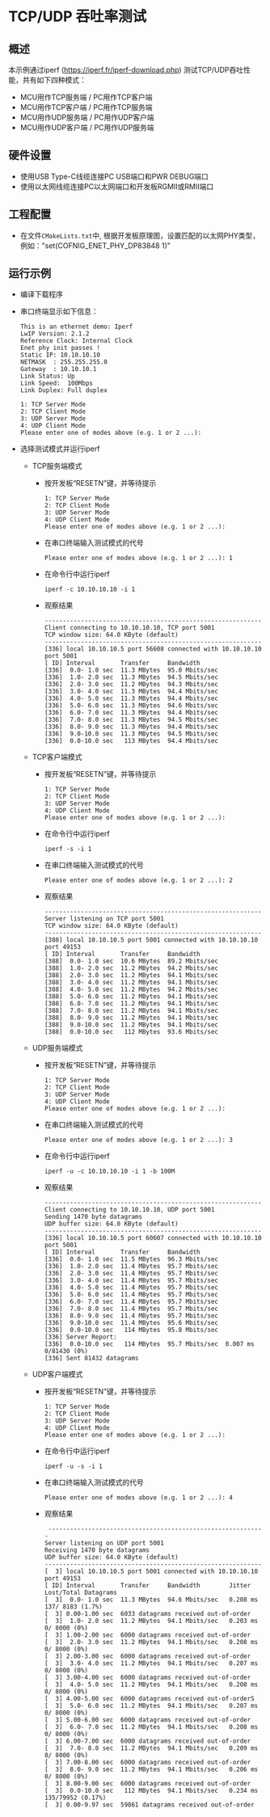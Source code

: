 # TCP/UDP 吞吐率测试

## 概述

本示例通过iperf (https://iperf.fr/iperf-download.php) 测试TCP/UDP吞吐性能，共有如下四种模式：

- MCU用作TCP服务端 / PC用作TCP客户端
- MCU用作TCP客户端 / PC用作TCP服务端
- MCU用作UDP服务端 / PC用作UDP客户端
- MCU用作UDP客户端 / PC用作UDP服务端

## 硬件设置

* 使用USB Type-C线缆连接PC USB端口和PWR DEBUG端口
* 使用以太网线缆连接PC以太网端口和开发板RGMII或RMII端口

## 工程配置

- 在文件`CMakeLists.txt`中,  根据开发板原理图，设置匹配的以太网PHY类型，例如："set(COFNIG_ENET_PHY_DP83848 1)"

## 运行示例

* 编译下载程序
* 串口终端显示如下信息：
  ```console
  This is an ethernet demo: Iperf
  LwIP Version: 2.1.2
  Reference Clock: Internal Clock
  Enet phy init passes !
  Static IP: 10.10.10.10
  NETMASK  : 255.255.255.0
  Gateway  : 10.10.10.1
  Link Status: Up
  Link Speed:  100Mbps
  Link Duplex: Full duplex

  1: TCP Server Mode
  2: TCP Client Mode
  3: UDP Server Mode
  4: UDP Client Mode
  Please enter one of modes above (e.g. 1 or 2 ...):
  ```
* 选择测试模式并运行iperf

  - TCP服务端模式

    - 按开发板“RESETN”键，并等待提示

      ```console
      1: TCP Server Mode
      2: TCP Client Mode
      3: UDP Server Mode
      4: UDP Client Mode
      Please enter one of modes above (e.g. 1 or 2 ...):
      ```
    - 在串口终端输入测试模式的代号

      ```console
      Please enter one of modes above (e.g. 1 or 2 ...): 1
      ```
    - 在命令行中运行iperf

      ```console
      iperf -c 10.10.10.10 -i 1
      ```
    - 观察结果

      ```console
      ------------------------------------------------------------
      Client connecting to 10.10.10.10, TCP port 5001
      TCP window size: 64.0 KByte (default)
      ------------------------------------------------------------
      [336] local 10.10.10.5 port 56608 connected with 10.10.10.10 port 5001
      [ ID] Interval       Transfer     Bandwidth
      [336]  0.0- 1.0 sec  11.3 MBytes  95.0 Mbits/sec
      [336]  1.0- 2.0 sec  11.3 MBytes  94.5 Mbits/sec
      [336]  2.0- 3.0 sec  11.2 MBytes  94.3 Mbits/sec
      [336]  3.0- 4.0 sec  11.3 MBytes  94.4 Mbits/sec
      [336]  4.0- 5.0 sec  11.3 MBytes  94.4 Mbits/sec
      [336]  5.0- 6.0 sec  11.3 MBytes  94.6 Mbits/sec
      [336]  6.0- 7.0 sec  11.3 MBytes  94.4 Mbits/sec
      [336]  7.0- 8.0 sec  11.3 MBytes  94.5 Mbits/sec
      [336]  8.0- 9.0 sec  11.3 MBytes  94.4 Mbits/sec
      [336]  9.0-10.0 sec  11.3 MBytes  94.5 Mbits/sec
      [336]  0.0-10.0 sec   113 MBytes  94.4 Mbits/sec
      ```
  - TCP客户端模式

    - 按开发板“RESETN”键，并等待提示

      ```console
      1: TCP Server Mode
      2: TCP Client Mode
      3: UDP Server Mode
      4: UDP Client Mode
      Please enter one of modes above (e.g. 1 or 2 ...):
      ```
    - 在命令行中运行iperf

      ```console
      iperf -s -i 1
      ```
    - 在串口终端输入测试模式的代号

      ```console
      Please enter one of modes above (e.g. 1 or 2 ...): 2
      ```
    - 观察结果

      ```console
      ------------------------------------------------------------
      Server listening on TCP port 5001
      TCP window size: 64.0 KByte (default)
      ------------------------------------------------------------
      [388] local 10.10.10.5 port 5001 connected with 10.10.10.10 port 49153
      [ ID] Interval       Transfer     Bandwidth
      [388]  0.0- 1.0 sec  10.6 MBytes  89.2 Mbits/sec
      [388]  1.0- 2.0 sec  11.2 MBytes  94.2 Mbits/sec
      [388]  2.0- 3.0 sec  11.2 MBytes  94.1 Mbits/sec
      [388]  3.0- 4.0 sec  11.2 MBytes  94.1 Mbits/sec
      [388]  4.0- 5.0 sec  11.2 MBytes  94.2 Mbits/sec
      [388]  5.0- 6.0 sec  11.2 MBytes  94.1 Mbits/sec
      [388]  6.0- 7.0 sec  11.2 MBytes  94.1 Mbits/sec
      [388]  7.0- 8.0 sec  11.2 MBytes  94.1 Mbits/sec
      [388]  8.0- 9.0 sec  11.2 MBytes  94.1 Mbits/sec
      [388]  9.0-10.0 sec  11.2 MBytes  94.1 Mbits/sec
      [388]  0.0-10.0 sec   112 MBytes  93.6 Mbits/sec
      ```
  - UDP服务端模式

    - 按开发板“RESETN”键，并等待提示

      ```console
      1: TCP Server Mode
      2: TCP Client Mode
      3: UDP Server Mode
      4: UDP Client Mode
      Please enter one of modes above (e.g. 1 or 2 ...):
      ```
    - 在串口终端输入测试模式的代号

      ```console
      Please enter one of modes above (e.g. 1 or 2 ...): 3
      ```
    - 在命令行中运行iperf

      ```console
      iperf -u -c 10.10.10.10 -i 1 -b 100M
      ```
    - 观察结果

      ```console
      ------------------------------------------------------------
      Client connecting to 10.10.10.10, UDP port 5001
      Sending 1470 byte datagrams
      UDP buffer size: 64.0 KByte (default)
      ------------------------------------------------------------
      [336] local 10.10.10.5 port 60607 connected with 10.10.10.10 port 5001
      [ ID] Interval       Transfer     Bandwidth
      [336]  0.0- 1.0 sec  11.5 MBytes  96.3 Mbits/sec
      [336]  1.0- 2.0 sec  11.4 MBytes  95.7 Mbits/sec
      [336]  2.0- 3.0 sec  11.4 MBytes  95.7 Mbits/sec
      [336]  3.0- 4.0 sec  11.4 MBytes  95.7 Mbits/sec
      [336]  4.0- 5.0 sec  11.4 MBytes  95.7 Mbits/sec
      [336]  5.0- 6.0 sec  11.4 MBytes  95.7 Mbits/sec
      [336]  6.0- 7.0 sec  11.4 MBytes  95.7 Mbits/sec
      [336]  7.0- 8.0 sec  11.4 MBytes  95.7 Mbits/sec
      [336]  8.0- 9.0 sec  11.4 MBytes  95.7 Mbits/sec
      [336]  9.0-10.0 sec  11.4 MBytes  95.6 Mbits/sec
      [336]  0.0-10.0 sec   114 MBytes  95.8 Mbits/sec
      [336] Server Report:
      [336]  0.0-10.0 sec   114 MBytes  95.7 Mbits/sec  0.007 ms    0/81430 (0%)
      [336] Sent 81432 datagrams
      ```
  - UDP客户端模式

    - 按开发板“RESETN”键，并等待提示

      ```console
      1: TCP Server Mode
      2: TCP Client Mode
      3: UDP Server Mode
      4: UDP Client Mode
      Please enter one of modes above (e.g. 1 or 2 ...):
      ```

    - 在命令行中运行iperf

      ```console
      iperf -u -s -i 1
      ```

    - 在串口终端输入测试模式的代号

      ```console
      Please enter one of modes above (e.g. 1 or 2 ...): 4
      ```
    - 观察结果

      ```console
       ------------------------------------------------------------
      Server listening on UDP port 5001
      Receiving 1470 byte datagrams
      UDP buffer size: 64.0 KByte (default)
      ------------------------------------------------------------
      [  3] local 10.10.10.5 port 5001 connected with 10.10.10.10 port 49153
      [ ID] Interval       Transfer     Bandwidth        Jitter   Lost/Total Datagrams
      [  3]  0.0- 1.0 sec  11.3 MBytes  94.6 Mbits/sec   0.208 ms  137/ 8183 (1.7%)
      [  3] 0.00-1.00 sec  6033 datagrams received out-of-order
      [  3]  1.0- 2.0 sec  11.2 MBytes  94.1 Mbits/sec   0.203 ms    0/ 8000 (0%)
      [  3] 1.00-2.00 sec  6000 datagrams received out-of-order
      [  3]  2.0- 3.0 sec  11.2 MBytes  94.1 Mbits/sec   0.208 ms    0/ 8000 (0%)
      [  3] 2.00-3.00 sec  6000 datagrams received out-of-order
      [  3]  3.0- 4.0 sec  11.2 MBytes  94.1 Mbits/sec   0.207 ms    0/ 8000 (0%)
      [  3] 3.00-4.00 sec  6000 datagrams received out-of-order
      [  3]  4.0- 5.0 sec  11.2 MBytes  94.1 Mbits/sec   0.208 ms    0/ 8000 (0%)
      [  3] 4.00-5.00 sec  6000 datagrams received out-of-orderS
      [  3]  5.0- 6.0 sec  11.2 MBytes  94.1 Mbits/sec   0.207 ms    0/ 8000 (0%)
      [  3] 5.00-6.00 sec  6000 datagrams received out-of-order
      [  3]  6.0- 7.0 sec  11.2 MBytes  94.1 Mbits/sec   0.208 ms    0/ 8000 (0%)
      [  3] 6.00-7.00 sec  6000 datagrams received out-of-order
      [  3]  7.0- 8.0 sec  11.2 MBytes  94.1 Mbits/sec   0.209 ms    0/ 8000 (0%)
      [  3] 7.00-8.00 sec  6000 datagrams received out-of-order
      [  3]  8.0- 9.0 sec  11.2 MBytes  94.1 Mbits/sec   0.206 ms    0/ 8000 (0%)
      [  3] 8.00-9.00 sec  6000 datagrams received out-of-order
      [  3]  0.0-10.0 sec   112 MBytes  94.1 Mbits/sec   0.234 ms  135/79952 (0.17%)
      [  3] 0.00-9.97 sec  59861 datagrams received out-of-order
      ```
